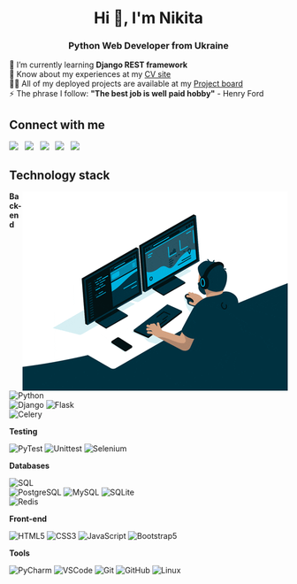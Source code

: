 <h1 align="center">Hi 👋, I'm Nikita</h1>
<h3 align="center">Python Web Developer from Ukraine</h3>

🌱 I’m currently learning **Django REST framework** <br />
📄 Know about my experiences at my [CV site](https://nikita-hubariev.me) <br />
👨‍💻 All of my deployed projects are available at my [Project board](https://gubchik123-project-board.netlify.app/) <br />
⚡ The phrase I follow: **"The best job is well paid hobby"** - Henry Ford

## Connect with me

<a href="mailto:nikita.hubariev@gmail.com" target="_blank"><img src="https://raw.githubusercontent.com/gauravghongde/social-icons/master/PNG/Color/Gmail.png" width="40px" /></a> &nbsp; <a href="https://www.linkedin.com/in/nikita-hubariev/" target="_blank"><img src="https://raw.githubusercontent.com/gauravghongde/social-icons/master/PNG/Color/LinkedIN.png" width="40px" /></a> &nbsp; <a href="https://t.me/nikita_id791/chat" target="_blank"><img src="https://raw.githubusercontent.com/gauravghongde/social-icons/master/PNG/Color/Telegram.png" width="40px" /></a> &nbsp; <a href="https://twitter.com/Gubchik123" target="_blank"><img src="https://raw.githubusercontent.com/gauravghongde/social-icons/master/PNG/Color/Twitter.png" width="40px" /></a> &nbsp; <a href="https://instagram.com/nikitos.1746" target="_blank"><img src="https://raw.githubusercontent.com/gauravghongde/social-icons/master/PNG/Color/Instagram.png" width="40px" /></a> &nbsp;

## Technology stack

<img align="right" alt="GIF" src="./code.gif" />

**Back-end**

![Python](https://img.shields.io/badge/-Python-black?style=flat-square&logo=Python) <br />
![Django](https://img.shields.io/badge/-Django-0aad48?style=flat-square&logo=Django) ![Flask](https://img.shields.io/badge/-Flask-%232c3e50?style=flat-square&logo=Flask) <br />
![Celery](https://img.shields.io/badge/-Celery-%2337814A?style=flat-square&logo=Celery)

**Testing**

![PyTest](https://img.shields.io/badge/-PyTest-%232c3e50?style=flat-square&logo=PyTest) ![Unittest](https://img.shields.io/badge/-UnitTest-%232c3e50?style=flat-square&logo=UnitTest) ![Selenium](https://img.shields.io/badge/-Selenium-%2300AB00?style=flat-square&logo=Selenium&logoColor=fff)

**Databases**

![SQL](https://img.shields.io/badge/-SQL-%233179B9?style=flat-square&logo=SQL&logoColor=fff) <br />
![PostgreSQL](https://img.shields.io/badge/-PostgreSQL-%2330628A?style=flat-square&logo=PostgreSQL&logoColor=fff) ![MySQL](https://img.shields.io/badge/-MySQL-%23fff?style=flat-square&logo=MySQL&logoColor=4F7B99) ![SQLite](https://img.shields.io/badge/-SQLite-%23fff?style=flat-square&logo=SQLite&logoColor=4F7B99) <br />
![Redis](https://img.shields.io/badge/-Redis-%23DC382D?style=flat-square&logo=Redis&logoColor=fff)

<!-- ![MongoDB](https://img.shields.io/badge/-MongoDB-%23fff?style=flat-square&logo=MongoDB) -->

**Front-end**

![HTML5](https://img.shields.io/badge/-HTML5-%23E44D27?style=flat-square&logo=html5&logoColor=ffffff) ![CSS3](https://img.shields.io/badge/-CSS3-%231572B6?style=flat-square&logo=css3) ![JavaScript](https://img.shields.io/badge/-JavaScript-%23F7DF1C?style=flat-square&logo=javascript&logoColor=000000&labelColor=%23F7DF1C&color=%23FFCE5A) ![Bootstrap5](https://img.shields.io/badge/-Bootstrap5-%23720ce3?style=flat-square&logo=Bootstrap&logoColor=fff)

**Tools**

![PyCharm](https://img.shields.io/badge/-PyCharm-%23000000?style=flat-square&logo=PyCharm) ![VSCode](https://img.shields.io/badge/-VSCode-%23007ACC?style=flat-square&logo=Visual-Studio-Code) ![Git](https://img.shields.io/badge/-Git-%23F05032?style=flat-square&logo=git&logoColor=%23fff) ![GitHub](https://img.shields.io/badge/-GitHub-%23181717?style=flat-square&logo=github) ![Linux](https://img.shields.io/badge/Linux-%23fff?style=flat-square&logo=linux&logoColor=%23000)
